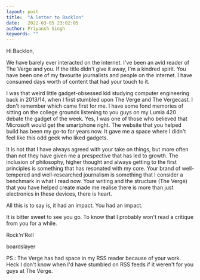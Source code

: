 ```yaml
---
layout: post
title:  "A letter to Backlon"
date:   2022-03-05 23:02:05
author: Priyansh Singh
keywords: ""
---
```


Hi Backlon, 

We have barely ever interacted on the internet. I've been an avid reader of The Verge and you. If the title didn't give it away, I'm a kindred spirit. You have been one of my favourite journalists and people on the internet. I have consumed days worth of content that had your touch to it. 

I was that weird little gadget-obsessed kid studying computer engineering  back in 2013/14, when I first stumbled upon The Verge and The Vergecast. I don't remember which came first for me. I have some fond memories of sitting on the college grounds listening to you guys on my Lumia 420 debate the gadget of the week. Yes, I was one of those who believed that Microsoft would get the smartphone right. The website that you helped build has been my go-to for years now. It gave me a space where I didn't feel like this odd geek who liked gadgets. 

It is not that I have always agreed with your take on things, but more often than not they have given me a prespective that has led to growth. The inclusion of philosophy, higher thought and always getting to the first principles is something that has resonated with my core. Your brand of well-tempered and well-researched journalism is something that I consider a benchmark in what I read now. Your writing and the structure (The Verge) that you have helped create made me realise there is more than just electronics in these devices, there is heart. 

All this is to say is, it had an impact. You had an impact. 

It is bitter sweet to see you go. To know that I probably won't read a critique from you for a while. 

Rock'n'Roll 

boardslayer

PS : The Verge has had space in my RSS reader because of your work. Heck I don't know when I'd have stumbled on RSS feeds if it weren't for you guys at The Verge. 